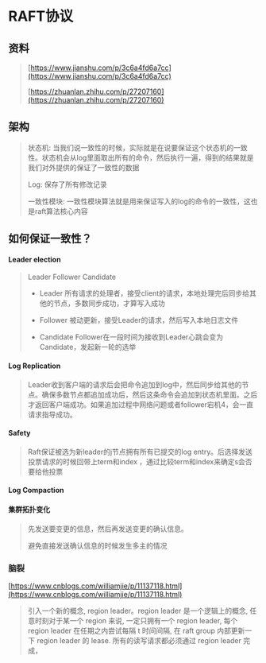 # RAFT协议

## 资料

> [https://www.jianshu.com/p/3c6a4fd6a7cc](https://www.jianshu.com/p/3c6a4fd6a7cc)
>
> [https://zhuanlan.zhihu.com/p/27207160](https://zhuanlan.zhihu.com/p/27207160)

## 架构

> 状态机: 当我们说一致性的时候，实际就是在说要保证这个状态机的一致性。状态机会从log里面取出所有的命令，然后执行一遍，得到的结果就是我们对外提供的保证了一致性的数据
>
> Log: 保存了所有修改记录
>
> 一致性模块: 一致性模块算法就是用来保证写入的log的命令的一致性，这也是raft算法核心内容

## 如何保证一致性？

#### **Leader election**

> Leader Follower Candidate
>
> * Leader 所有请求的处理者，接受client的请求，本地处理完后同步给其他的节点，多数同步成功，才算写入成功
>
> * Follower 被动更新，接受Leader的请求，然后写入本地日志文件
>
> * Candidate Follower在一段时间为接收到Leader心跳会变为Candidate，发起新一轮的选举

#### **Log Replication**

> Leader收到客户端的请求后会把命令追加到log中，然后同步给其他的节点。确保多数节点都追加成功后，然后这条命令会追加到状态机里面。之后才返回客户端成功。如果追加过程中网络问题或者follower宕机4，会一直请求指导成功。

#### **Safety**

> Raft保证被选为新leader的j节点拥有所有已提交的log entry。后选择发送投票请求的时候回带上term和index ，通过比较term和index来确定s会否要给他投票

#### **Log Compaction**

#### **集群拓扑变化**

> 先发送要变更的信息，然后再发送变更的确认信息。
>
> 避免直接发送确认信息的时候发生多主的情况

### 脑裂

[https://www.cnblogs.com/williamjie/p/11137118.html](https://www.cnblogs.com/williamjie/p/11137118.html)

> 引入一个新的概念, region leader。region leader 是一个逻辑上的概念, 任意时刻对于某一个 region 来说, 一定只拥有一个 region leader, 每个 region leader 在任期之内尝试每隔 t 时间间隔, 在 raft group 内部更新一下 region leader 的 lease. 所有的读写请求都必须通过 region leader 完成，



